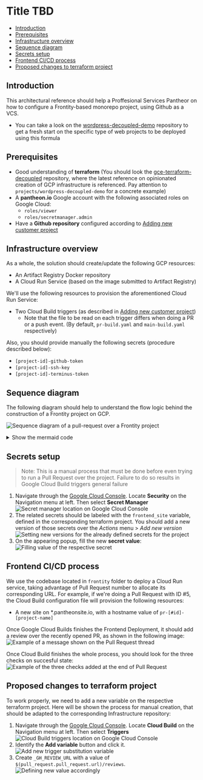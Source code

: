 # Title TBD <!-- omit in toc -->

- [Introduction](#introduction)
- [Prerequisites](#prerequisites)
- [Infrastructure overview](#infrastructure-overview)
- [Sequence diagram](#sequence-diagram)
- [Secrets setup](#secrets-setup)
- [Frontend CI/CD process](#frontend-cicd-process)
- [Proposed changes to terraform project](#proposed-changes-to-terraform-project)

## Introduction

This architectural reference should help a Proffesional Services Pantheor on how to configure a Frontity-based monorepo project, using Github as a VCS.

- You can take a look on the [wordpress-decoupled-demo](https://github.com/pantheon-systems/wordpress-decoupled-demo) repository to get a fresh start on the specific type of web projects to be deployed using this formula

## Prerequisites

- Good understanding of **terraform** (You should look the [gce-terraform-decoupled](https://github.com/pantheon-systems/gce-terraform-decoupled/) repository, where the latest reference on opinionated creation of GCP infrastructure is referenced. Pay attention to `projects/wordpress-decoupled-demo` for a concrete example)
- A **pantheon.io** Google account with the following associated roles on Google Cloud:
  - `roles/viewer`
  - `roles/secretmanager.admin`
- Have a **Github repository** configured according to [Adding new customer project][1]

## Infrastructure overview

As a whole, the solution should create/update the following GCP resources:

- An Artifact Registry Docker repository
- A Cloud Run Service (based on the image submitted to Artifact Registry)

We'll use the following resources to provision the aforementioned Cloud Run Service:

- Two Cloud Build triggers (as described in [Adding new customer project][1])
  - Note that the file to be read on each trigger differs when doing a PR or a push event. (By default, `pr-build.yaml` and `main-build.yaml` respectively)

Also, you should provide manually the following secrets (procedure described below):

- `[project-id]-github-token`
- `[project-id]-ssh-key`
- `[project-id]-terminus-token`

## Sequence diagram

The following diagram should help to understand the flow logic behind the construction of a Frontity project on GCP. 

![Sequence diagram of a pull-request over a Frontity project](assets/mermaid-frontity.svg)

<details><summary>Show the mermaid code</summary>

```mermaid
sequenceDiagram
    participant U as User
    participant GH as Github
    participant GCB as Google Cloud Build
    participant GCS as Google Cloud Secret Manager
    participant P as Pantheon
    participant GCA as Google Cloud Artifact Registry
    participant GCR as Google Cloud Run
    loop for each pull_request
        U->>+GH: Create
        
        GH->>+GCB: webHook([project-id]-pr-trigger)
        Note right of GH: Notify to GCB
        GCB-->>GH: commitStatus('pending', [project-id]-pr-trigger)
        
        loop steps
          GCB->>+GCS: 1. gcloud secrets ...
          Note right of GCB: Latest version
          GCS-->>-GCB: storeEphemeral(secrets)
          GCB->>+P: 2. Terminus Auth
          GCB-->>GH: 2.1 commitStatus('pending', [project-id]-backend-pr)
          GCB-->>GH: 2.1 commitStatus('pending', [project-id]-frontend-pr)
          par frontend.build
          GCB->>GCB: 3.1.1 Build
          Note right of GCB: For frontend, dir: frontity
          GCB->>+GCA: 3.1.2 Push image
          opt frontend.build == success
          GCB->>GCR: gcloud run deploy frontend ...
          GCR->>GCA: Pull image
          GCA-->>-GCR: Image delivered
          GCR->>GCR: Create and run container
          GCB->>GCR:  Change traffic assignments
          GCB-->>GH: commitStatus('success', [project-id]-frontend-pr)
          end
          and backend.checkout
          GCB->>P: 3.2.1 git setup (dev environment)
          opt backend.checkout == success
          GCB->>P: Cleanup multidev
          GCB->>P: Local repo cloning
          GCB->>P: Push production to Pantheon
          P-->>-GCB: Backend deploy finished
          GCB-->>GH: commitStatus('success', [project-id]-backend-pr)
          Note over GCB,GH: Post a review on PR thread
          GCB-->>-GH: reviews('COMMENT', [markdown-string])
          end
          end
        end
        GH-->>-U: Done
    end

```

</details>

## Secrets setup

> Note: This is a manual process that must be done before even trying to run a Pull Request over the project. Failure to do so results in Google Cloud Build triggers general failure

1. Navigate through the [Google Cloud Console](https://console.cloud.google.com). Locate **Security** on the Navigation menu at left. Then select **Secret Manager**
![Secret manager location on Google Cloud Console](assets/Secrets.png)
2. The related secrets should be labeled with the `frontend_site` variable, defined in the corresponding terraform project. You should add a new version of those secrets over the *Actions* menu > *Add new version*
![Setting new versions for the already defined secrets for the project](assets/Add-Version.png)
3. On the appearing popup, fill the new **secret value**:
![Filling value of the respective secret](assets/Value-Secrets.png)

## Frontend CI/CD process

We use the codebase located in `frontity` folder to deploy a Cloud Run service, taking advantage of Pull Request number to allocate its corresponding URL. For example, if we're doing a Pull Request with ID #5, the Cloud Build configuration file will provision the following resources:

- A new site on *.pantheonsite.io, with a hostname value of `pr-[#id]-[project-name]`

Once Google Cloud Builds finishes the Frontend Deployment, it should add a review over the recently opened PR, as shown in the following image:
![Example of a message shown on the Pull Request thread](assets/PR-message.png)

Once Cloud Build finishes the whole process, you should look for the three checks on succesful state:
![Example of the three checks added at the end of Pull Request](assets/Actions-done.png)



## Proposed changes to terraform project

To work properly, we need to add a new variable on the respective terraform project. Here will be shown the process for manual creation, that should be adapted to the corresponding Infrastructure repository:

1. Navigate through the [Google Cloud Console](https://console.cloud.google.com). Locate **Cloud Build** on the Navigation menu at left. Then select **Triggers**
![Cloud Build triggers location on Google Cloud Console](assets/Triggers.png)
2. Identify the **Add variable** button and click it.
![Add new trigger substitution variable](assets/Add-Variable.png)
3. Create `_GH_REVIEW_URL` with a value of `$(pull_request.pull_request.url)/reviews`.
![Defining new value accordingly](assets/GHS-Value.png)

[1]: https://github.com/pantheon-systems/gce-terraform-decoupled/blob/master/docs/adding-new-projects.md